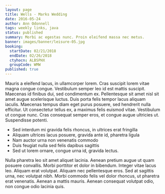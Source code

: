 ```yaml
---
layout: page
title: Wells - Marks Wedding
date: 2016-05-24
author: Ann Odonnell
tags: weekly links, java
status: published
summary: Morbi ac egestas nunc. Proin eleifend massa nec metus.
banner: images/banner/leisure-05.jpg
booking:
  startDate: 02/21/2018
  endDate: 02/26/2018
  ctyhocn: ALBSPHX
  groupCode: WMW
published: true
---
```

Mauris a eleifend lacus, in ullamcorper lorem. Cras suscipit lorem vitae magna congue congue. Vestibulum semper leo id est mattis suscipit. Maecenas id finibus dui, sed condimentum ex. Pellentesque sit amet nisl sit amet augue scelerisque luctus. Duis porta felis tempor lacus aliquam iaculis. Maecenas tempus diam eget purus posuere, sed hendrerit nulla efficitur. Ut consectetur tellus ex, a maximus felis euismod vitae. Vestibulum ut congue nunc. Cras consequat semper eros, et congue augue ultricies ut. Suspendisse potenti.

* Sed interdum mi gravida felis rhoncus, in ultrices erat fringilla
* Aliquam ultrices lacus posuere, gravida ante id, pharetra ligula
* Nam auctor urna non venenatis commodo
* Duis feugiat nulla sed felis dapibus sagittis
* Sed ut lorem ornare, congue urna id, gravida lectus.

Nulla pharetra leo sit amet aliquet lacinia. Aenean pretium augue ut quam posuere convallis. Morbi porttitor et dolor in bibendum. Integer vitae lacus leo. Aliquam erat volutpat. Aliquam nec pellentesque eros. Sed at sagittis urna, nec volutpat nibh. Morbi commodo felis vel dolor rhoncus, ut pharetra erat venenatis. Aenean a mattis mauris. Aenean consequat volutpat odio, non congue odio lacinia quis.
